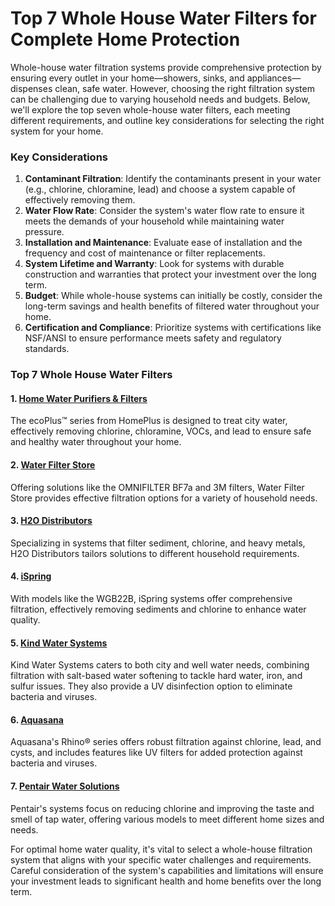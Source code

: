 # Top 7 Whole House Water Filters for Complete Home Protection

Whole-house water filtration systems provide comprehensive protection by ensuring every outlet in your home—showers, sinks, and appliances—dispenses clean, safe water. However, choosing the right filtration system can be challenging due to varying household needs and budgets. Below, we'll explore the top seven whole-house water filters, each meeting different requirements, and outline key considerations for selecting the right system for your home.

### Key Considerations

1. **Contaminant Filtration**: Identify the contaminants present in your water (e.g., chlorine, chloramine, lead) and choose a system capable of effectively removing them.
2. **Water Flow Rate**: Consider the system's water flow rate to ensure it meets the demands of your household while maintaining water pressure.
3. **Installation and Maintenance**: Evaluate ease of installation and the frequency and cost of maintenance or filter replacements.
4. **System Lifetime and Warranty**: Look for systems with durable construction and warranties that protect your investment over the long term.
5. **Budget**: While whole-house systems can initially be costly, consider the long-term savings and health benefits of filtered water throughout your home.
6. **Certification and Compliance**: Prioritize systems with certifications like NSF/ANSI to ensure performance meets safety and regulatory standards.

### Top 7 Whole House Water Filters

#### 1. [Home Water Purifiers & Filters](dir/home_water_purifiers__filters)
The ecoPlus™ series from HomePlus is designed to treat city water, effectively removing chlorine, chloramine, VOCs, and lead to ensure safe and healthy water throughout your home.

#### 2. [Water Filter Store](dir/water_filter_store)
Offering solutions like the OMNIFILTER BF7a and 3M filters, Water Filter Store provides effective filtration options for a variety of household needs.

#### 3. [H2O Distributors](dir/h2o_distributors)
Specializing in systems that filter sediment, chlorine, and heavy metals, H2O Distributors tailors solutions to different household requirements.

#### 4. [iSpring](dir/ispring)
With models like the WGB22B, iSpring systems offer comprehensive filtration, effectively removing sediments and chlorine to enhance water quality.

#### 5. [Kind Water Systems](dir/kind_water_systems)
Kind Water Systems caters to both city and well water needs, combining filtration with salt-based water softening to tackle hard water, iron, and sulfur issues. They also provide a UV disinfection option to eliminate bacteria and viruses.

#### 6. [Aquasana](dir/aquasana)
Aquasana's Rhino® series offers robust filtration against chlorine, lead, and cysts, and includes features like UV filters for added protection against bacteria and viruses.

#### 7. [Pentair Water Solutions](dir/pentair_water_solutions)
Pentair's systems focus on reducing chlorine and improving the taste and smell of tap water, offering various models to meet different home sizes and needs.

For optimal home water quality, it's vital to select a whole-house filtration system that aligns with your specific water challenges and requirements. Careful consideration of the system's capabilities and limitations will ensure your investment leads to significant health and home benefits over the long term.